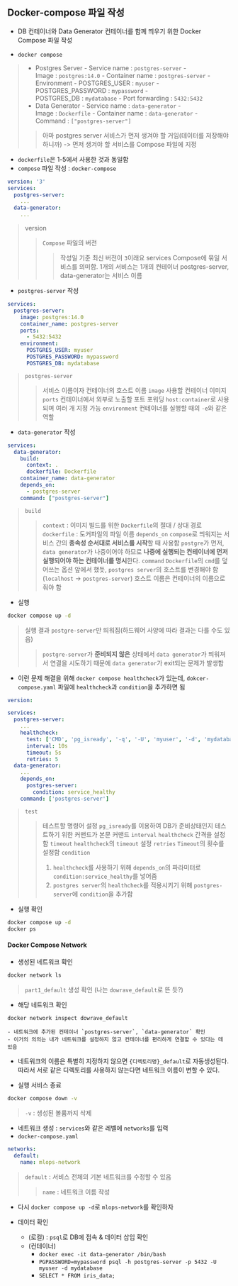 ## Docker-compose 파일 작성
- DB 컨테이너와 Data Generator 컨테이너를 함께 띄우기 위한 Docker Compose 파일 작성

- `docker compose`
>-   Postgres Server
    -   Service name : `postgres-server`
    -   Image : `postgres:14.0`
    -   Container name : `postgres-server`
    -   Environment
        -   POSTGRES_USER : `myuser`
        -   POSTGRES_PASSWORD : `mypassword`
        -   POSTGRES_DB : `mydatabase`
    -   Port forwarding : `5432:5432`
>-   Data Generator
    -   Service name : `data-generator`
    -   Image : `Dockerfile`
    -   Container name : `data-generator`
    -   Command : `["postgres-server"]`
>> 아마 postgres server 서비스가 먼저 생겨야 할 거임(데이터를 저장해야 하니까) -> 먼저 생겨야 할 서비스를 Compose 파일에 지정

- `dockerfile`은 1-5에서 사용한 것과 동일함
- `compose` 파일 작성 : `docker-compose`
```yaml
version: '3'
services:
  postgres-server:
    ...
  data-generator:
    ...
```
> version
>> `Compose` 파일의 버전
>>> 작성일 기준 최신 버전이 `3`이래요
>services
>> Compose에 묶일 서비스를 의미함. 1개의 서비스는 1개의 컨테이너
>> postgres-server, data-generator는 서비스 이름


- `postgres-server` 작성
```yaml
services:
  postgres-server:
    image: postgres:14.0
    container_name: postgres-server
    ports:
      - 5432:5432
    environment:
      POSTGRES_USER: myuser
      POSTGRES_PASSWORD: mypassword
      POSTGRES_DB: mydatabase
```
> `postgres-server`
>> 서비스 이름이자 컨테이너의 호스트 이름
> `image`
>> 사용할 컨테이너 이미지
>`ports`
>> 컨테이너에서 외부로 노출할 포트 포워딩
>> `host:container`로 사용되며 여러 개 지정 가능
>`environment`
>> 컨테이너를 실행할 때의 `-e`와 같은 역할

- `data-generator` 작성
```yaml
services:
  data-generator:
    build:
      context: .
      dockerfile: Dockerfile
    container_name: data-generator
    depends_on:
      - postgres-server
    command: ["postgres-server"]
```
> `build`
>> `context` : 이미지 빌드를 위한 `Dockerfile`의 절대 / 상대 경로
>> `dockerfile` : 도커파일의 파일 이름
>`depends_on`
>> `compose`로 띄워지는 서비스 간의 **종속성 순서대로 서비스를 시작**할 때 사용함
>> `postgre`가 먼저, `data generator`가 나중이어야 하므로 **나중에 실행되는 컨테이너에 먼저 실행되어야 하는 컨테이너를 명시**한다.
>`command`
>> `Dockerfile`의 `cmd`를 덮어쓰는 옵션
>> 앞에서 했듯, `postgres server`의 호스트를 변경해야 함(`localhost` -> `postgres-server`)
>> 호스트 이름은 컨테이너의 이름으로 줘야 함

- 실행
```sh
docker compose up -d
```
> 실행 결과 `postgre-server`만 띄워짐(하드웨어 사양에 따라 결과는 다를 수도 있음)
>> `postgre-server`가 **준비되지 않은** 상태에서 `data generator`가 띄워져서 연결을 시도하기 때문에 `data generator`가 exit되는 문제가 발생함

- 이런 문제 해결을 위해 `docker compose healthcheck`가 있는데, `dokcer-compose.yaml` 파일에 `healthcheck`과 `condition`을 추가하면 됨
```yaml
version:

services:
  postgres-server:
    ...
    healthcheck:
      test: ['CMD', 'pg_isready', '-q', '-U', 'myuser', '-d', 'mydatabase']
      interval: 10s
      timeout: 5s
      retries: 5
  data-generator:
    ...
    depends_on:
      postgres-server:
        condition: service_healthy
    command: ['postgres-server']
```
> `test`
>> 테스트할 명령어 설정
>> `pg_isready`를 이용하여 DB가 준비상태인지 테스트하기 위한 커맨드가 본문 커맨드
>`interval`
>> `healthcheck` 간격을 설정함
>`timeout`
>> `healthcheck`의 `timeout` 설정
>`retries`
>> `Timeout`의 횟수를 설정함
>`condition`
>> 1. `healthcheck`를 사용하기 위해 `depends_on`의 파라미터로 `condition:service_healthy`를 넣어줌 
>> 2. `postgres server`의 `healthcheck`를 적용시키기 위해 `postgres-server`에 `condition`을 추가함

- 실행 확인
```sh
docker compose up -d
docker ps
```

#### Docker Compose Network
- 생성된 네트워크 확인
```sh
docker network ls
```
> `part1_default` 생성 확인 (나는 `dowrave_default`로 뜬 듯?)

- 해당 네트워크 확인
```sh
docker network inspect dowrave_default
```
	- 네트워크에 추가된 컨테이너 `postgres-server`, `data-generator` 확인
	- 이거의 의의는 내가 네트워크를 설정하지 않고 컨테이너를 편리하게 연결할 수 있다는 데 있음

- 네트워크의 이름은 특별히 지정하지 않으면 `{디렉토리명}_default`로 자동생성된다. 따라서 서로 같은 디렉토리를 사용하지 않는다면 네트워크 이름이 변할 수 있다.

- 실행 서비스 종료
```sh
docker compose down -v
```
> `-v` : 생성된 볼륨까지 삭제

- 네트워크 생성 : `services`와 같은 레벨에 `networks`를 입력
- `docker-compose.yaml`
```yaml
networks:
  default:
    name: mlops-network
```
> `default` : 서비스 전체의 기본 네트워크를 수정할 수 있음
>> `name` : 네트워크 이름 작성


- 다시 `docker compose up -d`로 `mlops-network`를 확인하자

- 데이터 확인 
	- (로컬) :  `psql`로 DB에 접속 & 데이터 삽입 확인
	- (컨테이너) 
		- `docker exec -it data-generator /bin/bash`
		- `PGPASSWORD=mypassword psql -h postgres-server -p 5432 -U myuser -d mydatabase`
		- `SELECT * FROM iris_data;`

